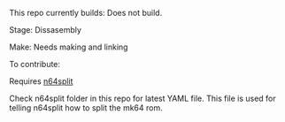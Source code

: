 
This repo currently builds: Does not build.

Stage: Dissasembly

Make: Needs making and linking

To contribute:

Requires [n64split](https://github.com/queueRAM/sm64tools)

Check n64split folder in this repo for latest YAML file. This file is used for telling n64split how to split the mk64 rom.
